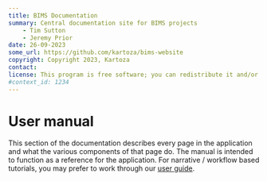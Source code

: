 ```yaml
---
title: BIMS Documentation
summary: Central documentation site for BIMS projects
    - Tim Sutton
    - Jeremy Prior
date: 26-09-2023
some_url: https://github.com/kartoza/bims-website
copyright: Copyright 2023, Kartoza
contact: 
license: This program is free software; you can redistribute it and/or modify it under the terms of the GNU Affero General Public License as published by the Free Software Foundation; either version 3 of the License, or (at your option) any later version.
#context_id: 1234
---
```


# User manual

This section of the documentation describes every page in the application and
what the various components of that page do. The manual is intended to function
as a reference for the application. For narrative / workflow based tutorials,
you may prefer to work through our [user guide](../guide/index.md).
